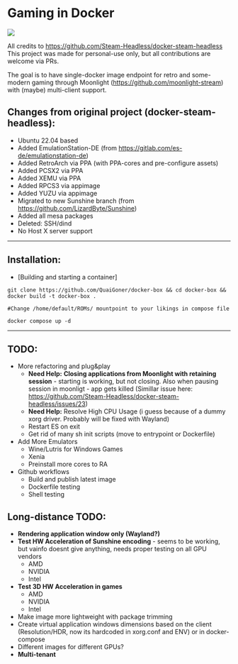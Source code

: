 # Gaming in Docker

![](./overlay/usr/share/backgrounds/docker-box.png)

All credits to https://github.com/Steam-Headless/docker-steam-headless
This project was made for personal-use only, but all contributions are welcome via PRs.

The goal is to have single-docker image endpoint for retro and some-modern gaming through Moonlight (https://github.com/moonlight-stream) with (maybe) multi-client support.

## Changes from original project (docker-steam-headless):
- Ubuntu 22.04 based
- Added EmulationStation-DE (from https://gitlab.com/es-de/emulationstation-de)
- Added RetroArch via PPA (with PPA-cores and pre-configure assets)
- Added PCSX2 via PPA
- Added XEMU via PPA
- Added RPCS3 via appimage
- Added YUZU via appimage
- Migrated to new Sunshine branch (from https://github.com/LizardByte/Sunshine)
- Added all mesa packages
- Deleted: SSH/dind
- No Host X server support

---
## Installation:

- [Building and starting a container]

```
git clone https://github.com/QuaiGoner/docker-box && cd docker-box && docker build -t docker-box .

#Change /home/default/ROMs/ mountpoint to your likings in compose file

docker compose up -d

```

---
## TODO:
- More refactoring and plug&play
	- **Need Help:** **Closing applications from Moonlight with retaining session** - starting is working, but not closing. Also when pausing session in moonligt - app gets killed (Simillar issue here: https://github.com/Steam-Headless/docker-steam-headless/issues/23)
	- **Need Help:** Resolve High CPU Usage (i guess because of a dummy xorg driver. Probably will be fixed with Wayland)
	- Restart ES on exit
    - Get rid of many sh init scripts (move to entrypoint or Dockerfile)
- Add More Emulators
	- Wine/Lutris for Windows Games
	- Xenia
	- Preinstall more cores to RA
- Github workflows
	- Build and publish latest image
	- Dockerfile testing
	- Shell testing

## Long-distance TODO:
- **Rendering application window only (Wayland?)**
- **Test HW Acceleration of Sunshine encoding** - seems to be working, but vainfo doesnt give anything, needs proper testing on all GPU vendors
	- AMD
	- NVIDIA
	- Intel
- **Test 3D HW Acceleration in games**
	- AMD
	- NVIDIA
	- Intel
- Make image more lightweight with package trimming
- Create virtual application windows dimensions based on the client (Resolution/HDR, now its hardcoded in xorg.conf and ENV) or in docker-compose
- Different images for different GPUs?
- **Multi-tenant**
